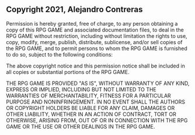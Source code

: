 ## Copyright 2021, Alejandro Contreras

Permission is hereby granted, free of charge, to any person obtaining a copy of this RPG GAME and associated documentation files, to deal in the RPG GAME without restriction, including without limitation the rights to use, copy, modify, merge, publish, distribute, sublicense, and/or sell copies of the RPG GAME, and to permit persons to whom the RPG GAME is furnished to do so, subject to the following conditions:

The above copyright notice and this permission notice shall be included in all copies or substantial portions of the RPG GAME.

THE RPG GAME IS PROVIDED "AS IS", WITHOUT WARRANTY OF ANY KIND, EXPRESS OR IMPLIED, INCLUDING BUT NOT LIMITED TO THE WARRANTIES OF MERCHANTABILITY, FITNESS FOR A PARTICULAR PURPOSE AND NONINFRINGEMENT. IN NO EVENT SHALL THE AUTHORS OR COPYRIGHT HOLDERS BE LIABLE FOR ANY CLAIM, DAMAGES OR OTHER LIABILITY, WHETHER IN AN ACTION OF CONTRACT, TORT OR OTHERWISE, ARISING FROM, OUT OF OR IN CONNECTION WITH THE RPG GAME OR THE USE OR OTHER DEALINGS IN THE RPG GAME.
